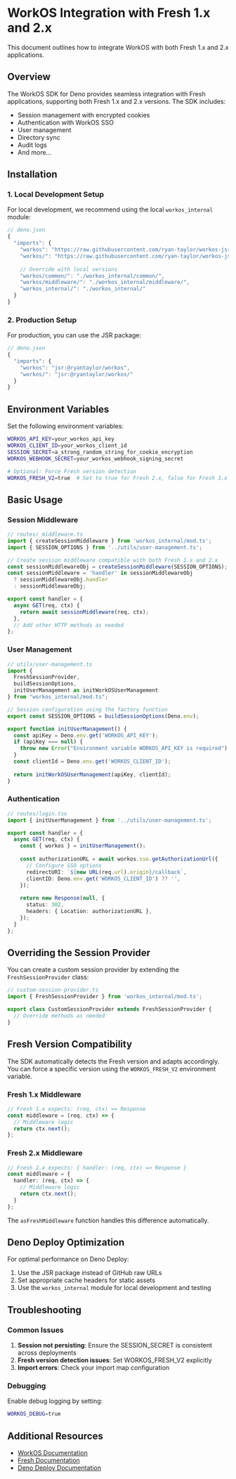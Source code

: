 # WorkOS Integration with Fresh 1.x and 2.x

This document outlines how to integrate WorkOS with both Fresh 1.x and 2.x applications.

## Overview

The WorkOS SDK for Deno provides seamless integration with Fresh applications, supporting both Fresh 1.x and 2.x versions. The SDK includes:

- Session management with encrypted cookies
- Authentication with WorkOS SSO
- User management
- Directory sync
- Audit logs
- And more...

## Installation

### 1. Local Development Setup

For local development, we recommend using the local `workos_internal` module:

```typescript
// deno.json
{
  "imports": {
    "workos": "https://raw.githubusercontent.com/ryan-taylor/workos-jsr/main/mod.ts",
    "workos/": "https://raw.githubusercontent.com/ryan-taylor/workos-jsr/main/",
    
    // Override with local versions
    "workos/common/": "./workos_internal/common/",
    "workos/middleware/": "./workos_internal/middleware/",
    "workos_internal/": "./workos_internal/"
  }
}
```

### 2. Production Setup

For production, you can use the JSR package:

```typescript
// deno.json
{
  "imports": {
    "workos": "jsr:@ryantaylor/workos",
    "workos/": "jsr:@ryantaylor/workos/"
  }
}
```

## Environment Variables

Set the following environment variables:

```bash
WORKOS_API_KEY=your_workos_api_key
WORKOS_CLIENT_ID=your_workos_client_id
SESSION_SECRET=a_strong_random_string_for_cookie_encryption
WORKOS_WEBHOOK_SECRET=your_workos_webhook_signing_secret

# Optional: Force Fresh version detection
WORKOS_FRESH_V2=true  # Set to true for Fresh 2.x, false for Fresh 1.x
```

## Basic Usage

### Session Middleware

```typescript
// routes/_middleware.ts
import { createSessionMiddleware } from 'workos_internal/mod.ts';
import { SESSION_OPTIONS } from '../utils/user-management.ts';

// Create session middleware compatible with both Fresh 1.x and 2.x
const sessionMiddlewareObj = createSessionMiddleware(SESSION_OPTIONS);
const sessionMiddleware = 'handler' in sessionMiddlewareObj 
  ? sessionMiddlewareObj.handler 
  : sessionMiddlewareObj;

export const handler = {
  async GET(req, ctx) {
    return await sessionMiddleware(req, ctx);
  },
  // Add other HTTP methods as needed
};
```

### User Management

```typescript
// utils/user-management.ts
import {
  FreshSessionProvider,
  buildSessionOptions,
  initUserManagement as initWorkOSUserManagement
} from "workos_internal/mod.ts";

// Session configuration using the factory function
export const SESSION_OPTIONS = buildSessionOptions(Deno.env);

export function initUserManagement() {
  const apiKey = Deno.env.get('WORKOS_API_KEY');
  if (apiKey === null) {
    throw new Error("Environment variable WORKOS_API_KEY is required");
  }
  const clientId = Deno.env.get('WORKOS_CLIENT_ID');
  
  return initWorkOSUserManagement(apiKey, clientId);
}
```

### Authentication

```typescript
// routes/login.tsx
import { initUserManagement } from '../utils/user-management.ts';

export const handler = {
  async GET(req, ctx) {
    const { workos } = initUserManagement();
    
    const authorizationURL = await workos.sso.getAuthorizationUrl({
      // Configure SSO options
      redirectURI: `${new URL(req.url).origin}/callback`,
      clientID: Deno.env.get('WORKOS_CLIENT_ID') ?? '',
    });
    
    return new Response(null, {
      status: 302,
      headers: { Location: authorizationURL },
    });
  }
};
```

## Overriding the Session Provider

You can create a custom session provider by extending the `FreshSessionProvider` class:

```typescript
// custom-session-provider.ts
import { FreshSessionProvider } from 'workos_internal/mod.ts';

export class CustomSessionProvider extends FreshSessionProvider {
  // Override methods as needed
}
```

## Fresh Version Compatibility

The SDK automatically detects the Fresh version and adapts accordingly. You can force a specific version using the `WORKOS_FRESH_V2` environment variable.

### Fresh 1.x Middleware

```typescript
// Fresh 1.x expects: (req, ctx) => Response
const middleware = (req, ctx) => {
  // Middleware logic
  return ctx.next();
};
```

### Fresh 2.x Middleware

```typescript
// Fresh 2.x expects: { handler: (req, ctx) => Response }
const middleware = {
  handler: (req, ctx) => {
    // Middleware logic
    return ctx.next();
  }
};
```

The `asFreshMiddleware` function handles this difference automatically.

## Deno Deploy Optimization

For optimal performance on Deno Deploy:

1. Use the JSR package instead of GitHub raw URLs
2. Set appropriate cache headers for static assets
3. Use the `workos_internal` module for local development and testing

## Troubleshooting

### Common Issues

1. **Session not persisting**: Ensure the SESSION_SECRET is consistent across deployments
2. **Fresh version detection issues**: Set WORKOS_FRESH_V2 explicitly
3. **Import errors**: Check your import map configuration

### Debugging

Enable debug logging by setting:

```bash
WORKOS_DEBUG=true
```

## Additional Resources

- [WorkOS Documentation](https://workos.com/docs)
- [Fresh Documentation](https://fresh.deno.dev/docs/introduction)
- [Deno Deploy Documentation](https://deno.com/deploy/docs)